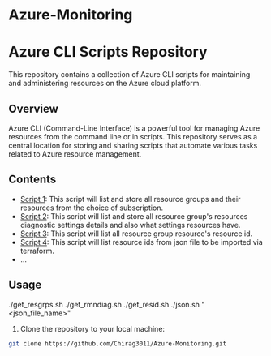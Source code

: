 # Azure-Monitoring

# Azure CLI Scripts Repository

This repository contains a collection of Azure CLI scripts for maintaining and administering resources on the Azure cloud platform.

## Overview

Azure CLI (Command-Line Interface) is a powerful tool for managing Azure resources from the command line or in scripts. This repository serves as a central location for storing and sharing scripts that automate various tasks related to Azure resource management.

## Contents

- [Script 1](./get_resgrps.sh): This script will list and store all resource groups and their resources from the choice of subscription.
- [Script 2](./get_rmndiag.sh): This script will list and store all resource group's resources diagnostic settings details and also what settings resources have.
- [Script 3](./get_resid.sh): This script will list all resource group resource's resource id.
- [Script 4](./json.sh): This script will list resource ids from json file to be imported via terraform.
- ...

## Usage
./get_resgrps.sh
./get_rmndiag.sh
./get_resid.sh
./json.sh "<json_file_name>"

1. Clone the repository to your local machine:

```bash
git clone https://github.com/Chirag3011/Azure-Monitoring.git
